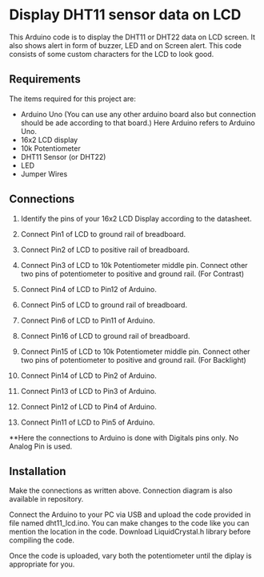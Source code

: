 # Display DHT11 sensor data on LCD
This Arduino code is to display the DHT11 or DHT22 data on LCD screen. It also shows alert in form of buzzer, LED and on Screen alert. This code consists of some custom characters for the LCD to look good.


## Requirements
The items required for this project are:
- Arduino Uno (You can use any other arduino board also but connection should be ade according to that board.) Here Arduino refers to Arduino Uno.
- 16x2 LCD display
- 10k Potentiometer
- DHT11 Sensor (or DHT22)
- LED
- Jumper Wires


## Connections
1. Identify the pins of your 16x2 LCD Display according to the datasheet.

2. Connect Pin1 of LCD to ground rail of breadboard.

3. Connect Pin2 of LCD to positive rail of breadboard.

4. Connect Pin3 of LCD to 10k Potentiometer middle pin. Connect other two pins of potentiometer to positive and ground rail. (For Contrast)

5. Connect Pin4 of LCD to Pin12 of Arduino.

6. Connect Pin5 of LCD to ground rail of breadboard.

7. Connect Pin6 of LCD to Pin11 of Arduino.

8. Connect Pin16 of LCD to ground rail of breadboard.

9. Connect Pin15 of LCD to 10k Potentiometer middle pin.  Connect other two pins of potentiometer to positive and ground rail. (For Backlight)

10. Connect Pin14 of LCD to Pin2 of Arduino.

11. Connect Pin13 of LCD to Pin3 of Arduino.

12. Connect Pin12 of LCD to Pin4 of Arduino.

13. Connect Pin11 of LCD to Pin5 of Arduino.

**Here the connections to Arduino is done with Digitals pins only. No Analog Pin is used.


## Installation
Make the connections as written above. Connection diagram is also available in repository.

Connect the Arduino to your PC via USB and upload the code provided in file named dht11_lcd.ino. You can make changes to the code like you can mention the location in the code. Download LiquidCrystal.h library before compiling the code.

Once the code is uploaded, vary both the potentiometer until the diplay is appropriate for you.
